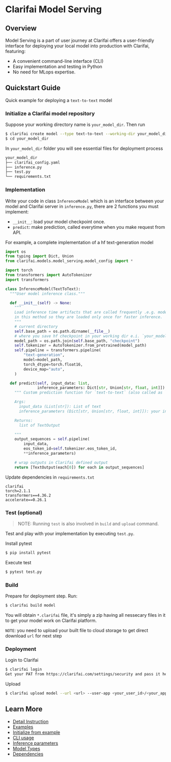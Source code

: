 # Clarifai Model Serving

## Overview

Model Serving is a part of user journey at Clarifai offers a user-friendly interface for deploying your local model into production with Clarifai, featuring:

* A convenient command-line interface (CLI)
* Easy implementation and testing in Python
* No need for MLops expertise.

## Quickstart Guide

Quick example for deploying a `text-to-text` model

### Initialize a Clarifai model repository

Suppose your working directory name is `your_model_dir`. Then run

```bash
$ clarifai create model --type text-to-text --working-dir your_model_dir
$ cd your_model_dir
```

In `your_model_dir` folder you will see essential files for deployment process

```bash
your_model_dir
├── clarifai_config.yaml
├── inference.py
├── test.py
└── requirements.txt
```

### Implementation

Write your code in class `InferenceModel` which is an interface between your model and Clarifai server in `inference.py`, there are 2 functions you must implement:

* `__init__`: load your model checkpoint once.
* `predict`: make prediction, called everytime when you make request from API.

For example, a complete implementation of a hf text-generation model

```python
import os
from typing import Dict, Union
from clarifai.models.model_serving.model_config import *

import torch
from transformers import AutoTokenizer
import transformers

class InferenceModel(TextToText):
  """User model inference class."""

  def __init__(self) -> None:
    """
    Load inference time artifacts that are called frequently .e.g. models, tokenizers, etc.
    in this method so they are loaded only once for faster inference.
    """
    # current directory
    self.base_path = os.path.dirname(__file__)
    # where you save hf checkpoint in your working dir e.i. `your_model_dir`
    model_path = os.path.join(self.base_path, "checkpoint")
    self.tokenizer = AutoTokenizer.from_pretrained(model_path)
    self.pipeline = transformers.pipeline(
        "text-generation",
        model=model_path,
        torch_dtype=torch.float16,
        device_map="auto",
    )

  def predict(self, input_data: list,
              inference_parameters: Dict[str, Union[str, float, int]]) -> list:
    """ Custom prediction function for `text-to-text` (also called as `text generation`) model.

    Args:
      input_data (List[str]): List of text
      inference_parameters (Dict[str, Union[str, float, int]]): your inference parameters

    Returns:
      list of TextOutput

    """
    output_sequences = self.pipeline(
        input_data,
        eos_token_id=self.tokenizer.eos_token_id,
        **inference_parameters)

    # wrap outputs in Clarifai defined output
    return [TextOutput(each[0]) for each in output_sequences]
```

Update dependencies in `requirements.txt`

```
clarifai
torch=2.1.1
transformers==4.36.2
accelerate==0.26.1
```

### Test (optional)

> NOTE: Running `test` is also involved in `build` and `upload` command.

Test and play with your implementation by executing `test.py`.

Install pytest

```bash
$ pip install pytest
```

Execute test

```bash
$ pytest test.py
```

### Build

Prepare for deployment step. Run:

```bash
$ clarifai build model
```

You will obtain `*.clarifai` file, it's simply a zip having all nessecary files in it to get your model work on Clarifai platform.

`NOTE`: you need to upload your built file to cloud storage to get direct download `url` for next step

### Deployment

Login to Clarifai

```bash
$ clarifai login
Get your PAT from https://clarifai.com/settings/security and pass it here: <insert your pat here>
```

Upload

```bash
$ clarifai upload model --url <url> --user-app <your_user_id>/<your_app_id> --id <your_model_id>
```

## Learn More

* [Detail Instruction](./docs/concepts.md)
* [Examples](https://github.com/Clarifai/examples/tree/main/model_upload)
* [Initialize from example](./docs/cli.md)
* [CLI usage](./docs/cli.md)
* [Inference parameters](./docs/inference_parameters.md)
* [Model Types](./docs/model_types.md)
* [Dependencies](./docs/dependencies.md)
